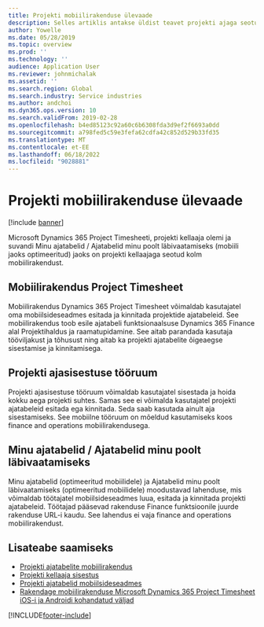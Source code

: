 ```yaml
---
title: Projekti mobiilirakenduse ülevaade
description: Selles artiklis antakse üldist teavet projekti ajaga seotud rakenduste, Microsoft Dynamics 365 Project Timesheet projekti aja sisestamise ja minu ajatabelite/ajatabelite kohta, mis on saadaval mobiilseadmes.
author: Yowelle
ms.date: 05/28/2019
ms.topic: overview
ms.prod: ''
ms.technology: ''
audience: Application User
ms.reviewer: johnmichalak
ms.assetid: ''
ms.search.region: Global
ms.search.industry: Service industries
ms.author: andchoi
ms.dyn365.ops.version: 10
ms.search.validFrom: 2019-02-28
ms.openlocfilehash: b4ed85123c92a60c6b6308fda3d9ef2f6693a0dd
ms.sourcegitcommit: a798fed5c59e3fefa62cdfa42c852d529b33fd35
ms.translationtype: MT
ms.contentlocale: et-EE
ms.lasthandoff: 06/18/2022
ms.locfileid: "9028881"
---
```

# <a name="project-mobile-applications-overview"></a>Projekti mobiilirakenduse ülevaade

[!include [banner](../includes/banner.md)]

Microsoft Dynamics 365 Project Timesheeti, projekti kellaaja olemi ja suvandi Minu ajatabelid / Ajatabelid minu poolt läbivaatamiseks (mobiili jaoks optimeeritud) jaoks on projekti kellaajaga seotud kolm mobiilirakendust.

## <a name="project-timesheet-mobile-app"></a>Mobiilirakendus Project Timesheet

Mobiilirakendus Dynamics 365 Project Timesheet võimaldab kasutajatel oma mobiilsideseadmes esitada ja kinnitada projektide ajatabeleid. See mobiilirakendus toob esile ajatabeli funktsionaalsuse Dynamics 365 Finance alal Projektihaldus ja raamatupidamine. See aitab parandada kasutaja tööviljakust ja tõhusust ning aitab ka projekti ajatabelite õigeaegse sisestamise ja kinnitamisega.

## <a name="project-time-entry-workspace"></a>Projekti ajasisestuse tööruum

Projekti ajasisestuse tööruum võimaldab kasutajatel sisestada ja hoida kokku aega projekti suhtes. Samas see ei võimalda kasutajatel projekti ajatabeleid esitada ega kinnitada. Seda saab kasutada ainult aja sisestamiseks. See mobiilne tööruum on mõeldud kasutamiseks koos finance and operations mobiilirakendusega.

## <a name="my-timesheetstimesheets-for-my-review"></a>Minu ajatabelid / Ajatabelid minu poolt läbivaatamiseks

Minu ajatabelid (optimeeritud mobiilidele) ja Ajatabelid minu poolt läbivaatamiseks (optimeeritud mobiilidele) moodustavad lahenduse, mis võimaldab töötajatel mobiilsideseadmes luua, esitada ja kinnitada projekti ajatabeleid. Töötajad pääsevad rakenduse Finance funktsioonile juurde rakenduse URL-i kaudu. See lahendus ei vaja finance and operations mobiilirakendust.

## <a name="for-more-information"></a>Lisateabe saamiseks

- [Projekti ajatabelite mobiilirakendus](project-timesheet.md)
- [Projekti kellaaja sisestus]( project-time-entry-mobile-workspace.md)
- [Projekti ajatabelid mobiilsideseadmes](Mobile-timesheets.md)
- [Rakendage mobiilirakenduse Microsoft Dynamics 365 Project Timesheet iOS-i ja Androidi kohandatud väljad](custom-fields-mobile.md)


[!INCLUDE[footer-include](../includes/footer-banner.md)]